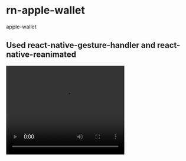# rn-apple-wallet
apple-wallet

## Used react-native-gesture-handler and react-native-reanimated 

<video src="./assets//video/rn-demo-video.mp4" width="320" height="240" controls></video>